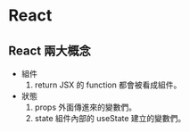 # React

## React 兩大概念

- 組件
  1. return JSX 的 function 都會被看成組件。
- 狀態
  1. props 外面傳進來的變數們。
  2. state 組件內部的 useState 建立的變數們。
